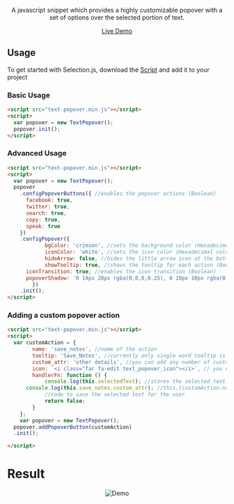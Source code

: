 <!-- <p align="center">
  <a href="https://prateekkalra.github.io/Selection-js"><img alt="SelectionJS" src="./logo.png" width="150px"></a>
</p> -->
<p align="center">
  A javascript snippet which provides a highly customizable popover with a set of options over the selected portion of text.
</p>

 <p align="center">
  <a href="https://shai1436.github.io/TextPopover.js/" target="_">Live Demo</a>
</p>

## Usage

To get started with Selection.js, download the [Script](https://raw.githubusercontent.com/Shai1436/Popover.js/master/selection.min.js) and add it to your project

### Basic Usage

```html
<script src="text-popover.min.js"></script>
<script>
  var popover = new TextPopover();
  popover.init();
</script>
```

### Advanced Usage

```html
<script src="text-popover.min.js"></script>
<script>
  var popover = new TextPopover();
  popover
    .configPopoverButtons({ //enables the popover actions (Boolean)
      facebook: true,
      twitter: true,
      search: true,
      copy: true,
      speak: true
    })
    .configPopover({
			bgColor: 'crimson', //sets the background color (Hexadecimal color )
			iconColor: 'white', //sets the icon color (Hexadecimal color)
			hideArrow: false, //hides the little arrow icon at the bottom of the popover (Boolean)
			showTooltip: true, //shows the tooltip for each action (Boolean)
      iconTransition: true, //enables the icon transition (Boolean)
      popoverShadow: '0 14px 28px rgba(0,0,0,0.25), 0 10px 10px rgba(0,0,0,0.22);' //set the box-shadow css property for the popover (CSS string)
		})
    .init();
</script>
```
### Adding a custom popover action

```html
<script src="text-popover.min.js"></script>
<script>
  var customAction = {
		name: 'save_notes', //name of the action
		tooltip: 'Save_Notes', //currently only single word tooltip is supported
		custom_attr: 'other details', //you can add any number of custom attributes
		icon: `<i class="far fa-edit text_popover_icon"></i>`, // you can use fontawesome or other icons or you can paste the icon's svg string directly. You just have to add the 'text_popover_icon' class. In some cases, the icon might not be formatted correctly. So you have debug and add appropriate styles.
		handlerFn: function () {
			console.log(this.selectedText); //stores the selected text.
      console.log(this.save_notes.custom_attr); //this.[customAction.name] refers to customAction object.
			//code to save the selected text for the user
			return false;
		}
	};
	var popover = new TextPopover();
  popover.addPopoverButton(customAction)
  .init();

</script>
```

# Result

<p align="center">
<img alt="Demo" src="https://user-images.githubusercontent.com/29385192/38880290-f5e173ce-4282-11e8-9447-6cab91540735.PNG">
</p>
